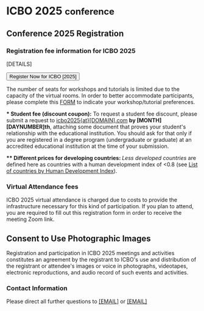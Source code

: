 <br>
<h1> ICBO 2025 <small>conference</small></h1>

## Conference 2025 Registration 

### Registration fee information for ICBO 2025 

[DETAILS]

<button type="button" class="btn btn-success btn-primary btn-lg">Register Now for ICBO [2025]</button>	

<div class="alert alert-primary" role="alert">
The number of seats for workshops and tutorials is limited due to the capacity of the virtual rooms. In order to better accommodate participants, please complete this <a href="https://docs.google.com/forms/ZZZ"> FORM</a> to indicate your workshop/tutorial preferences.
</div>

<b>* Student fee (discount coupon):</b> To request a student fee discount, please submit a request to 
    <a href="mailto:[MAIL]?subject=ICBO2025 Student discount coupon" target="_blank">icbo2025{at}[DOMAIN].com</a> <b>by [MONTH] [DAYNUMBER]th</b>, attaching some document that proves your student's relationship with the educational institution. You should ask for that only if you are registered in a degree program (undergraduate or graduate) at an accredited educational institution at the time of your submission.

<b>** Different prices for developing countries: </b><i>Less developed countries</i> are defined here as countries with a human development index of &lt;0.8 (see 
    <a target="_blank" href="https://en.wikipedia.org/wiki/List_of_countries_by_Human_Development_Index">
    List of countries by Human Development Index</a>).

### Virtual Attendance fees

ICBO 2025 virtual attendance is charged due to costs to provide the infrastructure necessary for this kind of participation. If you plan to attend, you are required to fill out this registration form in order to receive the meeting Zoom link.

## Consent to Use Photographic Images

Registration and participation in ICBO 2025 meetings and activities constitutes an agreement by the registrant to ICBO's use and distribution of the registrant or attendee's images or voice in photographs, videotapes, electronic reproductions, and audio record of such events and activities.

### Contact Information 

Please direct all further questions to <a href="mailto:[EMAIL]?subject=Conference-Information">[EMAIL]</a> or <a href="mailto:[EMAIL]?subject=Conference-Information">[EMAIL]</a> 


